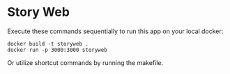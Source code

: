 # Story Web

Execute these commands sequentially to run this app on your local docker:
```
docker build -t storyweb .
docker run -p 3000:3000 storyweb
```

Or utilize shortcut commands by running the makefile.
